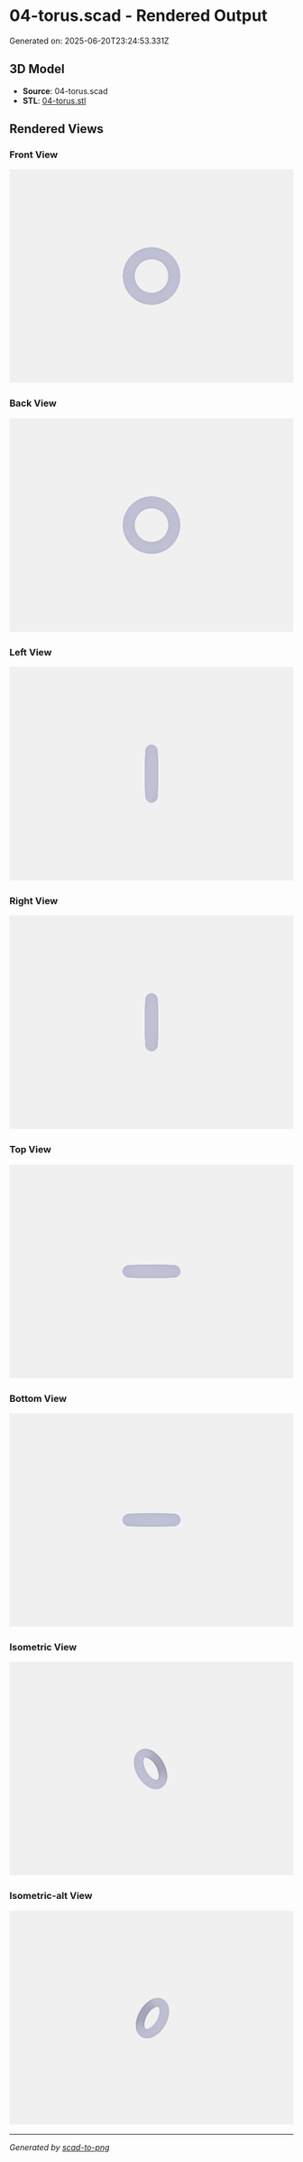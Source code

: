 # 04-torus.scad - Rendered Output

Generated on: 2025-06-20T23:24:53.331Z

## 3D Model

- **Source**: 04-torus.scad
- **STL**: [04-torus.stl](./04-torus.stl)

## Rendered Views

### Front View
![front](./front.png)

### Back View
![back](./back.png)

### Left View
![left](./left.png)

### Right View
![right](./right.png)

### Top View
![top](./top.png)

### Bottom View
![bottom](./bottom.png)

### Isometric View
![isometric](./isometric.png)

### Isometric-alt View
![isometric-alt](./isometric-alt.png)

---
*Generated by [scad-to-png](https://github.com/imjasonh/scad-to-png)*
